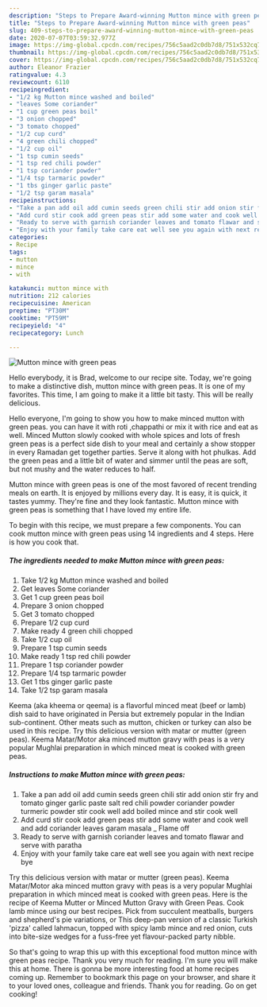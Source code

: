 ```yaml
---
description: "Steps to Prepare Award-winning Mutton mince with green peas"
title: "Steps to Prepare Award-winning Mutton mince with green peas"
slug: 409-steps-to-prepare-award-winning-mutton-mince-with-green-peas
date: 2020-07-07T03:59:32.977Z
image: https://img-global.cpcdn.com/recipes/756c5aad2c0db7d8/751x532cq70/mutton-mince-with-green-peas-recipe-main-photo.jpg
thumbnail: https://img-global.cpcdn.com/recipes/756c5aad2c0db7d8/751x532cq70/mutton-mince-with-green-peas-recipe-main-photo.jpg
cover: https://img-global.cpcdn.com/recipes/756c5aad2c0db7d8/751x532cq70/mutton-mince-with-green-peas-recipe-main-photo.jpg
author: Eleanor Frazier
ratingvalue: 4.3
reviewcount: 6110
recipeingredient:
- "1/2 kg Mutton mince washed and boiled"
- "leaves Some coriander"
- "1 cup green peas boil"
- "3 onion chopped"
- "3 tomato chopped"
- "1/2 cup curd"
- "4 green chili chopped"
- "1/2 cup oil"
- "1 tsp cumin seeds"
- "1 tsp red chili powder"
- "1 tsp coriander powder"
- "1/4 tsp tarmaric powder"
- "1 tbs ginger garlic paste"
- "1/2 tsp garam masala"
recipeinstructions:
- "Take a pan add oil add cumin seeds green chili stir add onion stir fry and tomato ginger garlic paste salt red chili powder coriander powder turmeric powder stir cook well add boiled mince and stir cook well"
- "Add curd stir cook add green peas stir add some water and cook well and add coriander leaves garam masala _ Flame off"
- "Ready to serve with garnish coriander leaves and tomato flawar and serve with paratha"
- "Enjoy with your family take care eat well see you again with next recipe bye"
categories:
- Recipe
tags:
- mutton
- mince
- with

katakunci: mutton mince with 
nutrition: 212 calories
recipecuisine: American
preptime: "PT30M"
cooktime: "PT59M"
recipeyield: "4"
recipecategory: Lunch

---
```



![Mutton mince with green peas](https://img-global.cpcdn.com/recipes/756c5aad2c0db7d8/751x532cq70/mutton-mince-with-green-peas-recipe-main-photo.jpg)

Hello everybody, it is Brad, welcome to our recipe site. Today, we're going to make a distinctive dish, mutton mince with green peas. It is one of my favorites. This time, I am going to make it a little bit tasty. This will be really delicious.

Hello everyone, I&#39;m going to show you how to make minced mutton with green peas. you can have it with roti ,chappathi or mix it with rice and eat as well. Minced Mutton slowly cooked with whole spices and lots of fresh green peas is a perfect side dish to your meal and certainly a show stopper in every Ramadan get together parties. Serve it along with hot phulkas. Add the green peas and a little bit of water and simmer until the peas are soft, but not mushy and the water reduces to half.

Mutton mince with green peas is one of the most favored of recent trending meals on earth. It is enjoyed by millions every day. It is easy, it is quick, it tastes yummy. They're fine and they look fantastic. Mutton mince with green peas is something that I have loved my entire life.


To begin with this recipe, we must prepare a few components. You can cook mutton mince with green peas using 14 ingredients and 4 steps. Here is how you cook that.

<!--inarticleads1-->

##### The ingredients needed to make Mutton mince with green peas:

1. Take 1/2 kg Mutton mince washed and boiled
1. Get leaves Some coriander
1. Get 1 cup green peas boil
1. Prepare 3 onion chopped
1. Get 3 tomato chopped
1. Prepare 1/2 cup curd
1. Make ready 4 green chili chopped
1. Take 1/2 cup oil
1. Prepare 1 tsp cumin seeds
1. Make ready 1 tsp red chili powder
1. Prepare 1 tsp coriander powder
1. Prepare 1/4 tsp tarmaric powder
1. Get 1 tbs ginger garlic paste
1. Take 1/2 tsp garam masala


Keema (aka kheema or qeema) is a flavorful minced meat (beef or lamb) dish said to have originated in Persia but extremely popular in the Indian sub-continent. Other meats such as mutton, chicken or turkey can also be used in this recipe. Try this delicious version with matar or mutter (green peas). Keema Matar/Motor aka minced mutton gravy with peas is a very popular Mughlai preparation in which minced meat is cooked with green peas. 

<!--inarticleads2-->

##### Instructions to make Mutton mince with green peas:

1. Take a pan add oil add cumin seeds green chili stir add onion stir fry and tomato ginger garlic paste salt red chili powder coriander powder turmeric powder stir cook well add boiled mince and stir cook well
1. Add curd stir cook add green peas stir add some water and cook well and add coriander leaves garam masala _ Flame off
1. Ready to serve with garnish coriander leaves and tomato flawar and serve with paratha
1. Enjoy with your family take care eat well see you again with next recipe bye


Try this delicious version with matar or mutter (green peas). Keema Matar/Motor aka minced mutton gravy with peas is a very popular Mughlai preparation in which minced meat is cooked with green peas. Here is the recipe of Keema Mutter or Minced Mutton Gravy with Green Peas. Cook lamb mince using our best recipes. Pick from succulent meatballs, burgers and shepherd&#39;s pie variations, or This deep-pan version of a classic Turkish &#39;pizza&#39; called lahmacun, topped with spicy lamb mince and red onion, cuts into bite-size wedges for a fuss-free yet flavour-packed party nibble. 

So that's going to wrap this up with this exceptional food mutton mince with green peas recipe. Thank you very much for reading. I'm sure you will make this at home. There is gonna be more interesting food at home recipes coming up. Remember to bookmark this page on your browser, and share it to your loved ones, colleague and friends. Thank you for reading. Go on get cooking!
